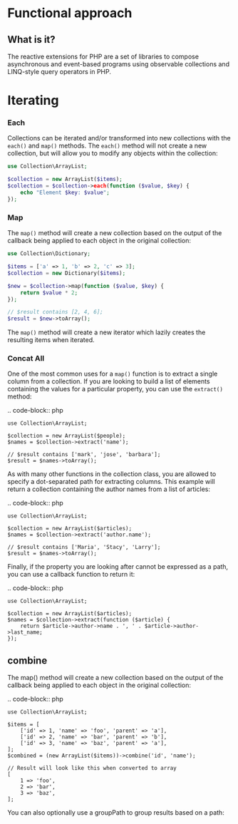 # Functional approach


## What is it?

The reactive extensions for PHP are a set of libraries to compose asynchronous
and event-based programs using observable collections and LINQ-style query operators in PHP.

Iterating
=========

### Each


Collections can be iterated and/or transformed into new collections with the `each()` and `map()` methods. The `each()` method will not create a new collection, but will allow you to modify any objects within the collection:

```php
use Collection\ArrayList;

$collection = new ArrayList($items);
$collection = $collection->each(function ($value, $key) {
    echo "Element $key: $value";
});
```

### Map

The `map()` method will create a new collection based on the output of the callback being applied to each object in the original collection:

```php
use Collection\Dictionary;

$items = ['a' => 1, 'b' => 2, 'c' => 3];
$collection = new Dictionary($items);

$new = $collection->map(function ($value, $key) {
    return $value * 2;
});

// $result contains [2, 4, 6];
$result = $new->toArray();
```

The `map()` method will create a new iterator which lazily creates the resulting items when iterated.

### Concat All

One of the most common uses for a `map()` function is to extract a single column from a collection. If you are looking to build a list of elements containing the values for a particular property, you can use the `extract()` method:

.. code-block:: php

    use Collection\ArrayList;

    $collection = new ArrayList($people);
    $names = $collection->extract('name');

    // $result contains ['mark', 'jose', 'barbara'];
    $result = $names->toArray();

As with many other functions in the collection class, you are allowed to specify a dot-separated path
for extracting columns. This example will return a collection containing the author names from a list
of articles:

.. code-block:: php

    use Collection\ArrayList;

    $collection = new ArrayList($articles);
    $names = $collection->extract('author.name');

    // $result contains ['Maria', 'Stacy', 'Larry'];
    $result = $names->toArray();

Finally, if the property you are looking after cannot be expressed as a path, you can use a callback
function to return it:

.. code-block:: php

    use Collection\ArrayList;

    $collection = new ArrayList($articles);
    $names = $collection->extract(function ($article) {
        return $article->author->name . ', ' . $article->author->last_name;
    });

combine
-------

The map() method will create a new collection based on the output of the callback being applied to each
object in the original collection:

.. code-block:: php

    use Collection\ArrayList;

    $items = [
        ['id' => 1, 'name' => 'foo', 'parent' => 'a'],
        ['id' => 2, 'name' => 'bar', 'parent' => 'b'],
        ['id' => 3, 'name' => 'baz', 'parent' => 'a'],
    ];
    $combined = (new ArrayList($items))->combine('id', 'name');

    // Result will look like this when converted to array
    [
        1 => 'foo',
        2 => 'bar',
        3 => 'baz',
    ];

You can also optionally use a groupPath to group results based on a path: